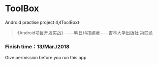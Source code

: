 # ToolBox
Android practise project 4,《ToolBox》

> 《Android项目开发实战》——明日科技编著——吉林大学出版社 第四章

### Finish time：13/Mar./2018

Give permission before you run this app.
